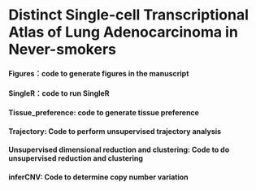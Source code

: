 # Distinct Single-cell Transcriptional Atlas of Lung Adenocarcinoma in Never-smokers
#### Figures：code to generate figures in the manuscript
#### SingleR：code to run SingleR
#### Tissue_preference: code to generate tissue preference
#### Trajectory: Code to perform unsupervised trajectory analysis
#### Unsupervised dimensional reduction and clustering: Code to do unsupervised reduction and clustering
#### inferCNV: Code to determine copy number variation
